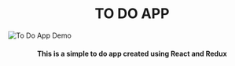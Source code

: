 <h1 align="center">TO DO APP</h1>

![To Do App Demo](https://raw.githubusercontent.com/yunibaek/todoapp/master/public/todoappdemo.gif)

<h4 align="center">This is a simple to do app created using React and Redux</h4>


